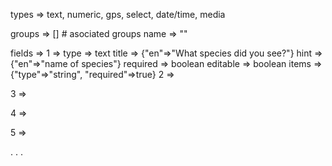 types =>
text, numeric, gps, select, date/time, media


groups => [] # asociated groups
name => ""

fields =>
  1 =>
    type => text
    title => {"en"=>"What species did you see?"}
    hint => {"en"=>"name of species"}
    required => boolean
    editable => boolean
    items => {"type"=>"string", "required"=>true}
  2 =>



3 =>



4 =>



5 =>



.
.
.

